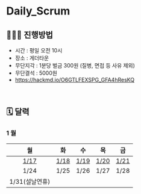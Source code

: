 # Daily_Scrum

## 🧑🏻‍🏫 진행방법

- 시간 : 평일 오전 10시
- 장소 : 게더타운
- 무단지각 : 1분당 벌금 300원 (질병, 면접 등 사유 제외)
- 무단결석 : 5000원
- https://hackmd.io/O6GTLFEXSPG_GFA4hResKQ

<br/>

## 🗓 달력

###  1 월

| 월 | 화 | 수 | 목 | 금 |
|:-:|:-:|:-:|:-:|:-:
|[1/17](./202101/20210117.md)|[1/18](./202101/20210118.md)|[1/19](./202101/20210119.md)|[1/20](./202101/20210120.md)|[1/21](./202101/20210121.md)|
|1/24|1/25|1/26|1/27|1/28|
|1/31(설날연휴)|
